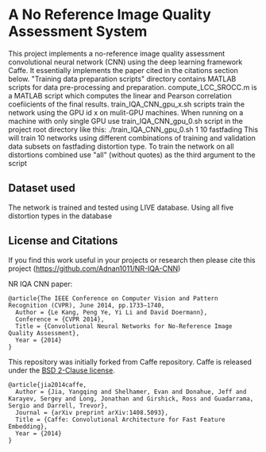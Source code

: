 # A No Reference Image Quality Assessment System

This project implements a no-reference image quality assessment convolutional neural network (CNN) using the deep learning framework Caffe.
It essentially implements the paper cited in the citations section below.
"Training data preparation scripts" directory contains MATLAB scripts for data pre-processing and preparation.
compute_LCC_SROCC.m is a MATLAB script which computes the linear and Pearson correlation coefiicients of the final results.
train_IQA_CNN_gpu_x.sh scripts train the network using the GPU id x on mulit-GPU machines. When running on a machine with only single GPU use train_IQA_CNN_gpu_0.sh script in the project root directory like this:
./train_IQA_CNN_gpu_0.sh 1 10 fastfading
This will train 10 networks using different combinations of training and validation data subsets on fastfading distortion type. To train the network on all distortions combined use "all" (without quotes) as the third argument to the script


## Dataset used
The network is trained and tested using LIVE database. Using all five distortion types in the database

## License and Citations

If you find this work useful in your projects or research then please cite this project (https://github.com/Adnan1011/NR-IQA-CNN)

NR IQA CNN paper:
    
    @article{The IEEE Conference on Computer Vision and Pattern Recognition (CVPR), June 2014, pp.1733–1740,
      Author = {Le Kang, Peng Ye, Yi Li and David Doermann},
      Conference = {CVPR 2014},
      Title = {Convolutional Neural Networks for No-Reference Image Quality Assessment},
      Year = {2014}
    }

This repository was initially forked from Caffe repository.
Caffe is released under the [BSD 2-Clause license](https://github.com/BVLC/caffe/blob/master/LICENSE).

    @article{jia2014caffe,
      Author = {Jia, Yangqing and Shelhamer, Evan and Donahue, Jeff and Karayev, Sergey and Long, Jonathan and Girshick, Ross and Guadarrama, Sergio and Darrell, Trevor},
      Journal = {arXiv preprint arXiv:1408.5093},
      Title = {Caffe: Convolutional Architecture for Fast Feature Embedding},
      Year = {2014}
    }
